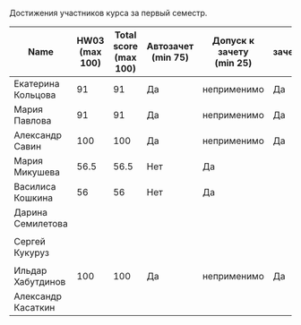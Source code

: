 Достижения участников курса за первый семестр.

| Name | HW03<br />(max 100) | Total score<br />(max 100) | Автозачет<br />(min 75) | Допуск к зачету<br />(min 25) | зачет |
|--------------------|------|--------------------------|--------------------------|-----------------------------|--------------|
| Екатерина Кольцова | 91                  | 91                         | Да                      | неприменимо                   | Да    |
| Мария Павлова      | 91                  | 91                         | Да                      | неприменимо                   | Да    |
| Александр Савин    | 100 | 100 | Да | неприменимо | Да |
| Мария Микушева | 56.5 | 56.5 | Нет | Да |       |
| Василиса Кошкина   | 56 | 56 | Нет | Да |       |
| Дарина Семилетова |                     |                            |                         |                               |       |
|  |  |  |  |  |  |
| Сергей Кукуруз |  |  |  |  |  |
|  | | | | | |
| Ильдар Хабутдинов | 100 | 100 | Да | неприменимо | Да |
| Александр Касаткин | | | | | |